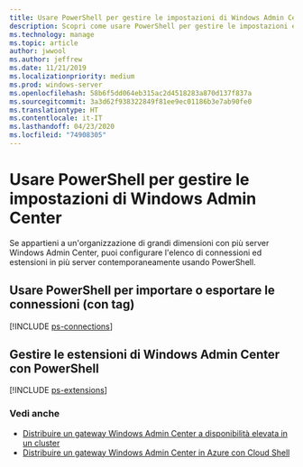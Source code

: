 ```yaml
---
title: Usare PowerShell per gestire le impostazioni di Windows Admin Center
description: Scopri come usare PowerShell per gestire le impostazioni e la configurazione di Windows Admin Center
ms.technology: manage
ms.topic: article
author: jwwool
ms.author: jeffrew
ms.date: 11/21/2019
ms.localizationpriority: medium
ms.prod: windows-server
ms.openlocfilehash: 58b6f5dd064eb315ac2d4518283a870d137f837a
ms.sourcegitcommit: 3a3d62f938322849f81ee9ec01186b3e7ab90fe0
ms.translationtype: HT
ms.contentlocale: it-IT
ms.lasthandoff: 04/23/2020
ms.locfileid: "74908305"
---
```

# <a name="use-powershell-to-manage-windows-admin-center-settings"></a>Usare PowerShell per gestire le impostazioni di Windows Admin Center

Se appartieni a un'organizzazione di grandi dimensioni con più server Windows Admin Center, puoi configurare l'elenco di connessioni ed estensioni in più server contemporaneamente usando PowerShell.

## <a name="use-powershell-to-import-or-export-your-connections-with-tags"></a>Usare PowerShell per importare o esportare le connessioni (con tag)

[!INCLUDE [ps-connections](../includes/ps-connections.md)]

## <a name="manage-windows-admin-center-extensions-with-powershell"></a>Gestire le estensioni di Windows Admin Center con PowerShell

[!INCLUDE [ps-extensions](../includes/ps-extensions.md)]

### <a name="see-also"></a>Vedi anche

* [Distribuire un gateway Windows Admin Center a disponibilità elevata in un cluster](../deploy/high-availability.md)
* [Distribuire un gateway Windows Admin Center in Azure con Cloud Shell](../azure/deploy-wac-in-azure.md)
